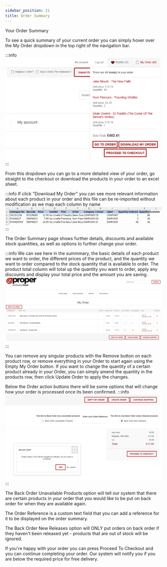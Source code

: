 ```yaml
---
sidebar_position: 21
title: Order Summary
---
```


Your Order Summary

To see a quick summary of your current order you can simply hover over the My Order dropdown in the top right of the navigation bar.

:::info
![Alt text](img-summary-dropdown.png)
:::

From this dropdown you can go to a more detailed view of your order, go straight to the checkout or download the products in your order to an excel sheet.

:::info
If click "Download My Order" you can see more relevant information about each product in your order and this file can be re-imported without modification as we map each column by name
![Alt text](img-download-order.png)
:::

The Order Summary page shows further details, discounts and available stock quantities, as well as options to further change your order.

:::info
We can see here in the summmary, the basic details of each product we want to order, the different prices of the product, and the quantity we want to order compared to the stock quantity that is available to order.
The product total column will total up the quantity you want to order, apply any discounts and display your total price and the amount you are saving.
![Alt text](img-order-summary.png)
:::

You can remove any singular products with the Remove button on each product row, or remove everything in your Order to start again using the Empty My Order button.
If you want to change the quantity of a certain product already in your Order, you can simply amend the quantity in the products row, then click Update Order to apply the changes.

Below the Order action buttons there will be some options that will change how your order is processed once its been confirmed.
:::info
![Alt text](img-checkout-attributes.png)
:::

The Back Order Unavailable Products option will tell our system that there are certain products in your order that you would like to be put on back order for when they are available again.

The Order Reference is a custom text field that you can add a reference for it to be displayed on the order summary.

The Back Order New Releases option will ONLY put orders on back order if they haven't been released yet - products that are out of stock will be ignored.

If you're happy with your order you can press Proceed To Checkout and you can continue completing your order. Our system will notify you if you are below the required price for free delivery.
